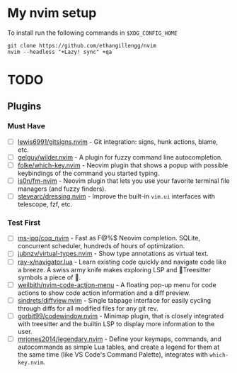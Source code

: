 # My nvim setup

To install run the following commands in `$XDG_CONFIG_HOME`

```shell
git clone https://github.com/ethangillengg/nvim
nvim --headless "+Lazy! sync" +qa
```

# TODO

## Plugins

### Must Have

- [ ] [lewis6991/gitsigns.nvim](https://github.com/lewis6991/gitsigns.nvim) - Git integration: signs, hunk actions, blame, etc.
- [ ] [gelguy/wilder.nvim](https://github.com/gelguy/wilder.nvim) - A plugin for fuzzy command line autocompletion.
- [ ] [folke/which-key.nvim](https://github.com/folke/which-key.nvim) - Neovim plugin that shows a popup with possible keybindings of the command you started typing.
- [ ] [is0n/fm-nvim](https://github.com/is0n/fm-nvim) - Neovim plugin that lets you use your favorite terminal file managers (and fuzzy finders).
- [ ] [stevearc/dressing.nvim](https://github.com/stevearc/dressing.nvim) - Improve the built-in `vim.ui` interfaces with telescope, fzf, etc.

### Test First

- [ ] [ms-jpq/coq_nvim](https://github.com/ms-jpq/coq_nvim) - Fast as F@%$ Neovim completion. SQLite, concurrent scheduler, hundreds of hours of optimization.
- [ ] [jubnzv/virtual-types.nvim](https://github.com/jubnzv/virtual-types.nvim) - Show type annotations as virtual text.
- [ ] [ray-x/navigator.lua](https://github.com/ray-x/navigator.lua) - Learn existing code quickly and navigate code like a breeze. A swiss army knife makes exploring LSP and 🌲Treesitter symbols a piece of 🍰.
- [ ] [weilbith/nvim-code-action-menu](https://github.com/weilbith/nvim-code-action-menu) - A floating pop-up menu for code actions to show code action information and a diff preview.
- [ ] [sindrets/diffview.nvim](https://github.com/sindrets/diffview.nvim) - Single tabpage interface for easily cycling through diffs for all modified files for any git rev.
- [ ] [gorbit99/codewindow.nvim](https://github.com/gorbit99/codewindow.nvim) - Minimap plugin, that is closely integrated with treesitter and the builtin LSP to display more information to the user.
- [ ] [mrjones2014/legendary.nvim](https://github.com/mrjones2014/legendary.nvim) - Define your keymaps, commands, and autocommands as simple Lua tables, and create a legend for them at the same time (like VS Code's Command Palette), integrates with `which-key.nvim`.
